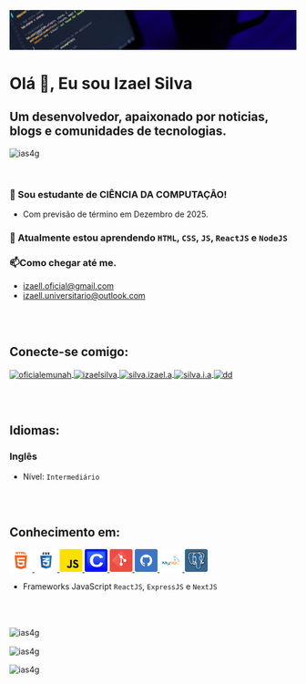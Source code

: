 ![banner](https://github.com/Ias4g/blood-donation/blob/master/img/Novo%20Projeto.jpg?raw=true)

# Olá 👋, Eu sou Izael Silva
## Um desenvolvedor, apaixonado por noticias, blogs e comunidades de tecnologias.

<p
    align="left"
>
    <img
        src="https://komarev.com/ghpvc/?username=ias4g&label=Visualizac%C3%B5es%20do%20perfil&color=0e75b6&style=flat"
        alt="ias4g"
    />
</p>

<br>

### 🔭 Sou estudante de **CIÊNCIA DA COMPUTAÇÃO!**
- Com previsão de término em Dezembro de 2025.

### 🌱 Atualmente estou aprendendo ``HTML``, ``CSS``, ``JS``, ``ReactJS`` e ``NodeJS``
### 📫Como chegar até me.
- izaell.oficial@gmail.com
- izaell.universitario@outlook.com

<br>
<br>

## Conecte-se comigo:
<p align="left">
    <a
        href="https://twitter.com/oficialemunah"
        target="_blank"
    >
        <img
            align="center"
            src="https://cdn2.iconfinder.com/data/icons/social-media-2285/512/1_Twitter3_colored_svg-256.png"
            alt="oficialemunah"
            height="40"
            width="40"
        />
    </a>
    <a
        href="https://linkedin.com/in/izaelsilva"
        target="_blank"
    >
        <img
            align="center"
            src="https://cdn2.iconfinder.com/data/icons/social-media-2285/512/1_Linkedin_unofficial_colored_svg-256.png"
            alt="izaelsilva"
            height="40"
            width="40"
        />
    </a>
    <a
        href="https://fb.com/silva.izael.a"
        target="_blank"
    >
        <img
            align="center"
            src="https://cdn1.iconfinder.com/data/icons/social-media-2285/512/Colored_Facebook3_svg-256.png"
            alt="silva.izael.a"
            height="40"
            width="40"
        />
    </a>
    <a
        href="https://instagram.com/silva.i.a"
        target="_blank"
    >
        <img
            align="center"
            src="https://cdn2.iconfinder.com/data/icons/social-media-applications/64/social_media_applications_3-instagram-256.png"
            alt="silva.i.a"
            height="40"
            width="40"
        />
    </a>
    <a
        href="https://www.youtube.com/channel/UCRFtQJA1HHrcEMyBG_qVRRw"
        target="_blank"
    >
        <img
            align="center"
            src="https://cdn0.iconfinder.com/data/icons/social-flat-rounded-rects/512/youtube_v2-256.png"
            alt="dd"
            height="40"
            width="40"
        />
    </a>
</p>

<br>
<br>

## Idiomas:
### Inglês
- Nível: ``Intermediário``

<br>
<br>

## Conhecimento em:
<p align="left">
    <a
        href="https://www.w3.org/html/"
        target="_blank"
        rel="noreferrer"
    >
        <img
            src="https://raw.githubusercontent.com/Ias4g/Ias4g/main/images/html5.png"
            alt="html5"
            width="40"
            height="40"
        />
    </a>
    <a
        href="https://www.w3schools.com/css/"
        target="_blank"
        rel="noreferrer"
    >
        <img
            src="https://raw.githubusercontent.com/Ias4g/Ias4g/main/images/css3.png"
            alt="css3"
            width="40"
            height="40"
        />
    </a>
    <a
        href="https://developer.mozilla.org/en-US/docs/Web/JavaScript"
        target="_blank"
        rel="noreferrer"
    >
        <img
            src="https://raw.githubusercontent.com/Ias4g/Ias4g/main/images/javascript.png"
            alt="javascript"
            width="40"
            height="40"
        />
    </a>
    <a
        href="https://pt.wikipedia.org/wiki/C_(linguagem_de_programa%C3%A7%C3%A3o)"
        target="_blank"
        rel="noreferrer"
    >
        <img
            src="https://raw.githubusercontent.com/Ias4g/Ias4g/main/images/c.png"
            alt="linguagem c"
            width="40"
            height="40"
        />
    </a>
    <a
        href="https://git-scm.com/"
        target="_blank"
        rel="noreferrer"
    >
        <img
            src="https://raw.githubusercontent.com/Ias4g/Ias4g/main/images/git.png"
            alt="git"
            width="40"
            height="40"
        />
    </a>
    <a
        href="https://github.com/"
        target="_blank"
        rel="noreferrer"
    >
        <img
            src="https://raw.githubusercontent.com/Ias4g/Ias4g/main/images/github.png"
            alt="github"
            width="40"
            height="40"
        />
    </a>
    <a
        href="https://www.mysql.com/"
        target="_blank"
        rel="noreferrer"
    >
        <img
            src="https://raw.githubusercontent.com/Ias4g/Ias4g/main/images/mysql.png"
            alt="mysql"
            width="40"
            height="40"
        />
    </a>
    <a
        href="https://www.postgresql.org"
        target="_blank"
        rel="noreferrer"
    >
        <img
            src="https://raw.githubusercontent.com/Ias4g/Ias4g/main/images/postgres.png"
            alt="postgresql"
            width="40"
            height="40"
        />
    </a>
</p>

- Frameworks JavaScript ``ReactJS``, ``ExpressJS`` e ``NextJS``

<br>
<br>

<p>
    <img
        align="center"
        src="https://github-readme-stats.vercel.app/api/top-langs?username=ias4g&show_icons=true&theme=dark&locale=pt-br&layout=compact"
        alt="ias4g"
    />
</p>

<p>
    <img
        align="center"
        src="https://github-readme-stats.vercel.app/api?username=ias4g&show_icons=true&theme=dark&locale=pt-br"
        alt="ias4g"
    />
</p>

<p>
    <img
        align="center"
        src="https://github-readme-streak-stats.herokuapp.com/?user=ias4g&theme=dark"
        alt="ias4g"
    />
</p>
